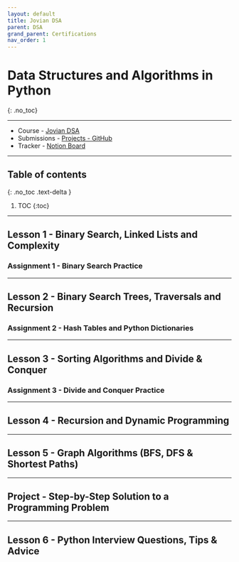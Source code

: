 ```yaml
---
layout: default
title: Jovian DSA
parent: DSA
grand_parent: Certifications
nav_order: 1
---
```


# Data Structures and Algorithms in Python
{: .no_toc}

---

- Course - [Jovian DSA](https://jovian.ai/learn/data-structures-and-algorithms-in-python)
- Submissions - [Projects - GitHub](https://github.com/CodeDotJS/Jovian-DSA)
- Tracker - [Notion Board](https://notion.so/)

---

## Table of contents
{: .no_toc .text-delta }

1. TOC
{:toc}

---

## Lesson 1 - Binary Search, Linked Lists and Complexity

### Assignment 1 - Binary Search Practice

---

## Lesson 2 - Binary Search Trees, Traversals and Recursion

### Assignment 2 - Hash Tables and Python Dictionaries

---

## Lesson 3 - Sorting Algorithms and Divide & Conquer

### Assignment 3 - Divide and Conquer Practice

---

## Lesson 4 - Recursion and Dynamic Programming

---

## Lesson 5 - Graph Algorithms (BFS, DFS & Shortest Paths)

---

## Project - Step-by-Step Solution to a Programming Problem

---

## Lesson 6 - Python Interview Questions, Tips & Advice


